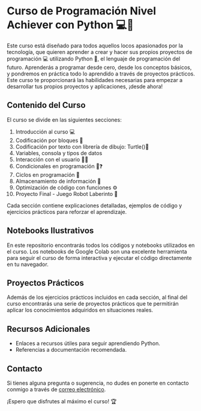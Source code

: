 # Curso de Programación Nivel Achiever con Python 💻🐍

Este curso está diseñado para todos aquellos locos apasionados por la tecnología, que quieren aprender a crear y hacer sus propios proyectos de programación 💻 utilizando Python 🐍, el lenguaje de programación del futuro. Aprenderás a programar desde cero, desde los conceptos básicos, y pondremos en práctica todo lo aprendido a través de proyectos prácticos. Este curso te proporcionará las habilidades necesarias para empezar a desarrollar tus propios proyectos y aplicaciones, ¡desde ahora!

## Contenido del Curso

El curso se divide en las siguientes secciones:

1. Introducción al curso 💻
2. Codificación por bloques 🧱
3. Codificación por texto con librería de dibujo: Turtle()🐢
4. Variables, consola y tipos de datos
5. Interacción con el usuario 👨‍💻
6. Condicionales en programación 🔹❓
7. Ciclos en programación 🔄
8. Almacenamiento de información 💾
9. Optimización de código con funciones ⚙️
10. Proyecto Final - Juego Robot Laberinto 🤖

Cada sección contiene explicaciones detalladas, ejemplos de código y ejercicios prácticos para reforzar el aprendizaje.

## Notebooks Ilustrativos

En este repositorio encontrarás todos los códigos y notebooks utilizados en el curso. Los notebooks de Google Colab son una excelente herramienta para seguir el curso de forma interactiva y ejecutar el código directamente en tu navegador.

## Proyectos Prácticos

Además de los ejercicios prácticos incluidos en cada sección, al final del curso encontrarás una serie de proyectos prácticos que te permitirán aplicar los conocimientos adquiridos en situaciones reales.

## Recursos Adicionales

- Enlaces a recursos útiles para seguir aprendiendo Python.
- Referencias a documentación recomendada.

## Contacto

Si tienes alguna pregunta o sugerencia, no dudes en ponerte en contacto conmigo a través de [correo electrónico](mailto:contacto@santiagolasso.com).

¡Espero que disfrutes al máximo el curso! 🏆
